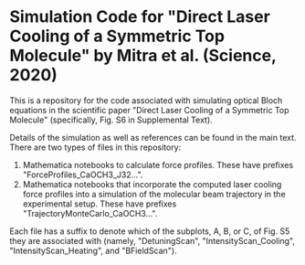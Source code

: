 # Simulation Code for "Direct Laser Cooling of a Symmetric Top Molecule" by Mitra et al. (Science, 2020)
This is a repository for the code associated with simulating optical Bloch equations in the scientific paper "Direct Laser Cooling of a Symmetric Top Molecule" (specifically, Fig. S6 in Supplemental Text). 

Details of the simulation as well as references can be found in the main text. There are two types of files in this repository:

1. Mathematica notebooks to calculate force profiles. These have prefixes "ForceProfiles_CaOCH3_J32...".
2. Mathematica notebooks that incorporate the computed laser cooling force profiles into a simulation of the molecular beam trajectory in the experimental setup. These have prefixes "TrajectoryMonteCarlo_CaOCH3...".

Each file has a suffix to denote which of the subplots, A, B, or C, of Fig. S5 they are associated with (namely, "DetuningScan", "IntensityScan_Cooling", "IntensityScan_Heating", and "BFieldScan").
